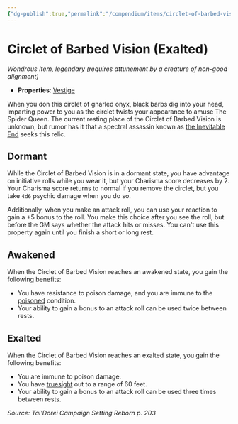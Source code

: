 ```yaml
---
{"dg-publish":true,"permalink":"/compendium/items/circlet-of-barbed-vision-exalted-tdcsr/","tags":["compendium/src/5e/tdcsr","item/attunement/required","item/property/vestige","item/rarity/legendary","item/wondrous"]}
---
```


# Circlet of Barbed Vision (Exalted)
*Wondrous Item, legendary (requires attunement by a creature of non-good alignment)*  

- **Properties**: [Vestige](rules/item-properties.md#Vestige)

When you don this circlet of gnarled onyx, black barbs dig into your head, imparting power to you as the circlet twists your appearance to amuse The Spider Queen. The current resting place of the Circlet of Barbed Vision is unknown, but rumor has it that a spectral assassin known as [the Inevitable End](compendium/bestiary/npc/jourrael-the-caedogeist-tdcsr.md) seeks this relic.

## Dormant

While the Circlet of Barbed Vision is in a dormant state, you have advantage on initiative rolls while you wear it, but your Charisma score decreases by 2. Your Charisma score returns to normal if you remove the circlet, but you take `4d6` psychic damage when you do so.

Additionally, when you make an attack roll, you can use your reaction to gain a +5 bonus to the roll. You make this choice after you see the roll, but before the GM says whether the attack hits or misses. You can't use this property again until you finish a short or long rest.

## Awakened

When the Circlet of Barbed Vision reaches an awakened state, you gain the following benefits:

- You have resistance to poison damage, and you are immune to the [poisoned](rules/conditions.md#poisoned) condition.  
- Your ability to gain a bonus to an attack roll can be used twice between rests.  

## Exalted

When the Circlet of Barbed Vision reaches an exalted state, you gain the following benefits:

- You are immune to poison damage.  
- You have [truesight](rules/senses.md#truesight) out to a range of 60 feet.  
- Your ability to gain a bonus to an attack roll can be used three times between rests.  

*Source: Tal'Dorei Campaign Setting Reborn p. 203*